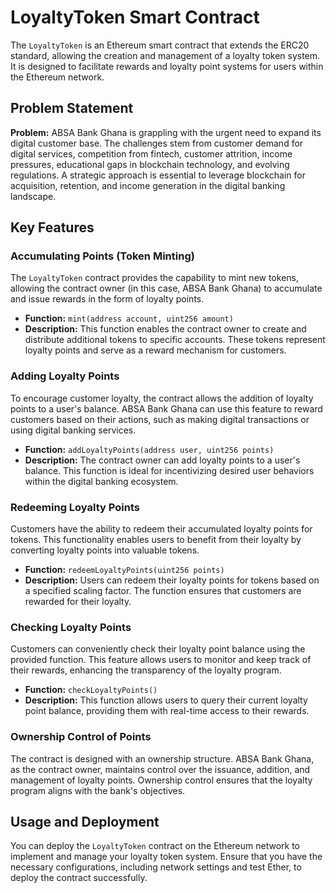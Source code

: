 
# LoyaltyToken Smart Contract

The `LoyaltyToken` is an Ethereum smart contract that extends the ERC20 standard, allowing the creation and management of a loyalty token system. It is designed to facilitate rewards and loyalty point systems for users within the Ethereum network.

## Problem Statement

**Problem:**
ABSA Bank Ghana is grappling with the urgent need to expand its digital customer base. The challenges stem from customer demand for digital services, competition from fintech, customer attrition, income pressures, educational gaps in blockchain technology, and evolving regulations. A strategic approach is essential to leverage blockchain for acquisition, retention, and income generation in the digital banking landscape.

## Key Features

### Accumulating Points (Token Minting)

The `LoyaltyToken` contract provides the capability to mint new tokens, allowing the contract owner (in this case, ABSA Bank Ghana) to accumulate and issue rewards in the form of loyalty points.

- **Function:** `mint(address account, uint256 amount)`
- **Description:** This function enables the contract owner to create and distribute additional tokens to specific accounts. These tokens represent loyalty points and serve as a reward mechanism for customers.

### Adding Loyalty Points

To encourage customer loyalty, the contract allows the addition of loyalty points to a user's balance. ABSA Bank Ghana can use this feature to reward customers based on their actions, such as making digital transactions or using digital banking services.

- **Function:** `addLoyaltyPoints(address user, uint256 points)`
- **Description:** The contract owner can add loyalty points to a user's balance. This function is ideal for incentivizing desired user behaviors within the digital banking ecosystem.

### Redeeming Loyalty Points

Customers have the ability to redeem their accumulated loyalty points for tokens. This functionality enables users to benefit from their loyalty by converting loyalty points into valuable tokens.

- **Function:** `redeemLoyaltyPoints(uint256 points)`
- **Description:** Users can redeem their loyalty points for tokens based on a specified scaling factor. The function ensures that customers are rewarded for their loyalty.

### Checking Loyalty Points

Customers can conveniently check their loyalty point balance using the provided function. This feature allows users to monitor and keep track of their rewards, enhancing the transparency of the loyalty program.

- **Function:** `checkLoyaltyPoints()`
- **Description:** This function allows users to query their current loyalty point balance, providing them with real-time access to their rewards.

### Ownership Control of Points

The contract is designed with an ownership structure. ABSA Bank Ghana, as the contract owner, maintains control over the issuance, addition, and management of loyalty points. Ownership control ensures that the loyalty program aligns with the bank's objectives.

## Usage and Deployment

You can deploy the `LoyaltyToken` contract on the Ethereum network to implement and manage your loyalty token system. Ensure that you have the necessary configurations, including network settings and test Ether, to deploy the contract successfully.

